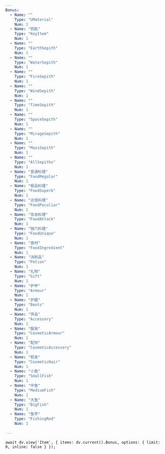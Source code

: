 ```yaml
---
Bonus:
  - Name: ""
    Type: "UMaterial"
    Num: 1
  - Name: "钥匙"
    Type: "KeyItem"
    Num: 1
  - Name: ""
    Type: "EarthSepith"
    Num: 1
  - Name: ""
    Type: "WaterSepith"
    Num: 1
  - Name: ""
    Type: "FireSepith"
    Num: 1
  - Name: ""
    Type: "WindSepith"
    Num: 1
  - Name: ""
    Type: "TimeSepith"
    Num: 1
  - Name: ""
    Type: "SpaceSepith"
    Num: 1
  - Name: ""
    Type: "MirageSepith"
    Num: 1
  - Name: ""
    Type: "MassSepith"
    Num: 1
  - Name: ""
    Type: "AllSepiths"
    Num: 1
  - Name: "普通料理"
    Type: "FoodRegular"
    Num: 1
  - Name: "极品料理"
    Type: "FoodSuperb"
    Num: 1
  - Name: "古怪料理"
    Type: "FoodPeculiar"
    Num: 1
  - Name: "攻击料理"
    Type: "FoodAttack"
    Num: 1
  - Name: "独门料理"
    Type: "FoodUnique"
    Num: 1
  - Name: "食材"
    Type: "FoodIngredient"
    Num: 1
  - Name: "消耗品"
    Type: "Potion"
    Num: 1
  - Name: "礼物"
    Type: "Gift"
    Num: 1
  - Name: "护甲"
    Type: "Armour"
    Num: 1
  - Name: "护腿"
    Type: "Boots"
    Num: 1
  - Name: "饰品"
    Type: "Accessory"
    Num: 1
  - Name: "服装"
    Type: "CosmeticArmour"
    Num: 1
  - Name: "配饰"
    Type: "CosmeticAccessory"
    Num: 1
  - Name: "假发"
    Type: "CosmeticHair"
    Num: 1
  - Name: "小鱼"
    Type: "SmallFish"
    Num: 1
  - Name: "中鱼"
    Type: "MediumFish"
    Num: 1
  - Name: "大鱼"
    Type: "BigFish"
    Num: 1
  - Name: "鱼竿"
    Type: "FishingRod"
    Num: 1
    
---
```

```dataviewjs
await dv.view('Item', { items: dv.current().Bonus, options: { limit: 0, inline: false } });
```

